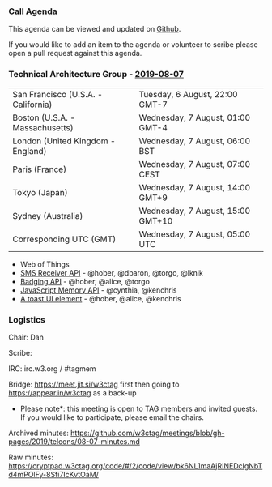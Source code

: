 ### Call Agenda

This agenda can be viewed and updated on [Github](https://github.com/w3ctag/meetings/blob/gh-pages/2019/telcons/08-07-agenda.md).

If you would like to add an item to the agenda or volunteer to scribe please open a pull request against this agenda.

### Technical Architecture Group - [2019-08-07](https://www.timeanddate.com/worldclock/converter.html?iso=20190807T050000&p1=224&p2=43&p3=136&p4=195&p5=248&p6=240)

<table>
<tr><td> San Francisco (U.S.A. - California) <td> Tuesday, 6 August, 22:00 GMT-7</td></tr>
<tr><td> Boston (U.S.A. - Massachusetts) <td> Wednesday, 7 August, 01:00 GMT-4</td></tr>
<tr><td> London (United Kingdom - England) <td> Wednesday, 7 August, 06:00 BST</td></tr>
<tr><td> Paris (France) <td> Wednesday, 7 August, 07:00 CEST</td></tr>
<tr><td> Tokyo (Japan) <td> Wednesday, 7 August, 14:00 GMT+9</td></tr>
<tr><td> Sydney (Australia) <td> Wednesday, 7 August, 15:00 GMT+10</td></tr>
<tr><td> Corresponding UTC (GMT) <td> Wednesday, 7 August, 05:00 UTC</td></tr>
</table>

* Web of Things
* [SMS Receiver API](https://github.com/w3ctag/design-reviews/issues/391) - @hober, @dbaron, @torgo, @lknik
* [Badging API](https://github.com/w3ctag/design-reviews/issues/387) - @hober, @alice, @torgo
* [JavaScript Memory API](https://github.com/w3ctag/design-reviews/issues/386) - @cynthia, @kenchris
* [A toast UI element](https://github.com/w3ctag/design-reviews/issues/385) - @hober, @alice, @kenchris

### Logistics

Chair: Dan

Scribe:

IRC: irc.w3.org / #tagmem

Bridge: https://meet.jit.si/w3ctag first then going to https://appear.in/w3ctag as a back-up

* Please note*: this meeting is open to TAG members and invited guests. If you would like to participate, please email the chairs.

Archived minutes: https://github.com/w3ctag/meetings/blob/gh-pages/2019/telcons/08-07-minutes.md

Raw minutes: https://cryptpad.w3ctag.org/code/#/2/code/view/bk6NL1maAjRINEDcIgNbTd4mPOlFy-8Sfi7IcKvtOaM/
